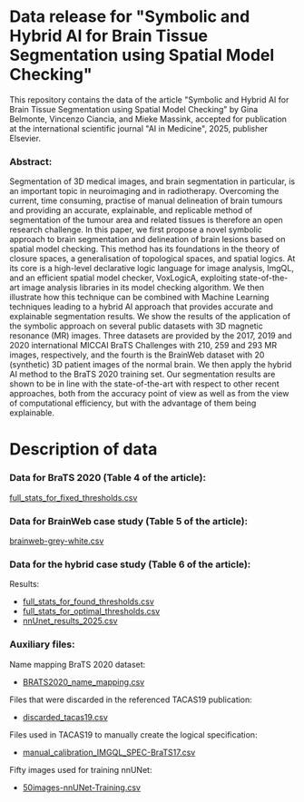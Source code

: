 # Data release for "Symbolic and Hybrid AI for Brain Tissue Segmentation using Spatial Model Checking"

This repository contains the data of the article "Symbolic and Hybrid AI for Brain Tissue Segmentation using Spatial Model Checking" by Gina Belmonte, Vincenzo Ciancia, and Mieke Massink, accepted for publication at the international scientific journal "AI in Medicine", 2025, publisher Elsevier.

### Abstract:

Segmentation of 3D medical images, and brain segmentation in particular, is an important topic in neuroimaging and in radiotherapy.
Overcoming the current, time consuming, practise of manual delineation of brain tumours and providing an accurate, explainable,
and replicable method of segmentation of the tumour area and related tissues is therefore an open research challenge.
In this paper, we first propose a novel symbolic approach to brain segmentation and delineation of brain lesions based on spatial
model checking. This method has its foundations in the theory of closure spaces, a generalisation of topological spaces, and
spatial logics. At its core is a high-level declarative logic language for image analysis, ImgQL, and an efficient spatial model
checker, VoxLogicA, exploiting state-of-the-art image analysis libraries in its model checking algorithm. We then illustrate how
this technique can be combined with Machine Learning techniques leading to a hybrid AI approach that provides accurate and
explainable segmentation results.
We show the results of the application of the symbolic approach on several public datasets with 3D magnetic resonance (MR)
images. Three datasets are provided by the 2017, 2019 and 2020 international MICCAI BraTS Challenges with 210, 259 and 293
MR images, respectively, and the fourth is the BrainWeb dataset with 20 (synthetic) 3D patient images of the normal brain. We then
apply the hybrid AI method to the BraTS 2020 training set. Our segmentation results are shown to be in line with the state-of-the-art
with respect to other recent approaches, both from the accuracy point of view as well as from the view of computational efficiency,
but with the advantage of them being explainable.

# Description of data

### Data for BraTS 2020 (Table 4 of the article):

[full_stats_for_fixed_thresholds.csv](full_stats_for_fixed_thresholds.csv)

### Data for BrainWeb case study (Table 5 of the article):

[brainweb-grey-white.csv](brainweb-grey-white.csv)

### Data for the hybrid case study (Table 6 of the article):

Results:

- [full_stats_for_found_thresholds.csv](full_stats_for_found_thresholds.csv)
- [full_stats_for_optimal_thresholds.csv](full_stats_for_optimal_thresholds.csv)
- [nnUnet_results_2025.csv](nnUnet_results_2025.csv)

### Auxiliary files:

Name mapping BraTS 2020 dataset:

- [BRATS2020_name_mapping.csv](BRATS2020_name_mapping.csv)

Files that were discarded in the referenced TACAS19 publication:

- [discarded_tacas19.csv](discarded_tacas19.csv)

Files used in TACAS19 to manually create the logical specification:

- [manual_calibration_IMGQL_SPEC-BraTS17.csv](manual_calibration_IMGQL_SPEC-BraTS17.csv)

Fifty images used for training nnUNet:

- [50images-nnUNet-Training.csv](50images-nnUNet-Training.csv)
